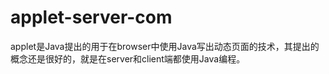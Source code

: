 applet-server-com
========
applet是Java提出的用于在browser中使用Java写出动态页面的技术，其提出的概念还是很好的，就是在server和client端都使用Java编程。
